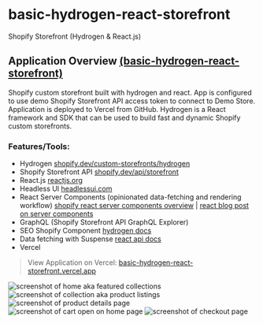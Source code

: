 # basic-hydrogen-react-storefront

Shopify Storefront (Hydrogen & React.js)

## Application Overview [(basic-hydrogen-react-storefront)](https://basic-hydrogen-react-storefront.vercel.app/)

Shopify custom storefront built with hydrogen and react. App is configured to use demo Shopify Storefront API access token to connect to Demo Store. Application is deployed to Vercel from GitHub. Hydrogen is a React framework and SDK that can be used to build fast and dynamic Shopify custom storefronts.

### Features/Tools:

- Hydrogen [shopify.dev/custom-storefronts/hydrogen](https://shopify.dev/custom-storefronts/hydrogen)
- Shopify Storefront API [shopify.dev/api/storefront](https://shopify.dev/api/storefront)
- React.js [reactjs.org](https://reactjs.org/)
- Headless UI [headlessui.com](https://headlessui.com/)
- React Server Components (opinionated data-fetching and rendering workflow) [shopify react server components overview](https://shopify.dev/custom-storefronts/hydrogen/framework/react-server-components) | [react blog post on server components](https://reactjs.org/blog/2020/12/21/data-fetching-with-react-server-components.html)
- GraphQL (Shopify Storefront API GraphQL Explorer)
- SEO Shopify Component [hydrogen docs](https://shopify.dev/custom-storefronts/hydrogen/framework/seo)
- Data fetching with Suspense [react api docs](https://beta.reactjs.org/apis/react/Suspense)
- Vercel

> View Application on Vercel: [basic-hydrogen-react-storefront.vercel.app](https://basic-hydrogen-react-storefront.vercel.app/)

![screenshot of home aka featured collections](/src/assets/github/screencapture-basic-hydrogen-react-storefront-vercel-app-2022-10-28-11_49_57)
![screenshot of collection aka product listings](/src/assets/github/screencapture-basic-hydrogen-react-storefront-vercel-app-collections-thermals-and-layers-2022-10-28-11_50_11)
![screenshot of product details page](/src/assets/github/screencapture-basic-hydrogen-react-storefront-vercel-app-products-snowboard-2022-10-28-11_50_23)
![screenshot of cart open on home page](/src/assets/github/screencapture-localhost-3000-2022-10-28-11_54_20)
![screenshot of checkout page](/src/assets/github/screencapture-checkout-hydrogen-shop-55145660472-checkouts-d69f470f6f4ad86c0fa8b102c0cbacac-2022-10-28-11_54_32)
